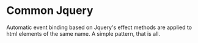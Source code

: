 Common Jquery
=============

Automatic event binding based on Jquery's effect methods are applied to html elements of
the same name. A simple pattern, that is all.